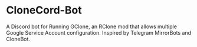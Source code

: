 # CloneCord-Bot
A Discord bot for Running GClone, an RClone mod that allows multiple Google Service Account configuration. Inspired by Telegram MirrorBots and CloneBot.
